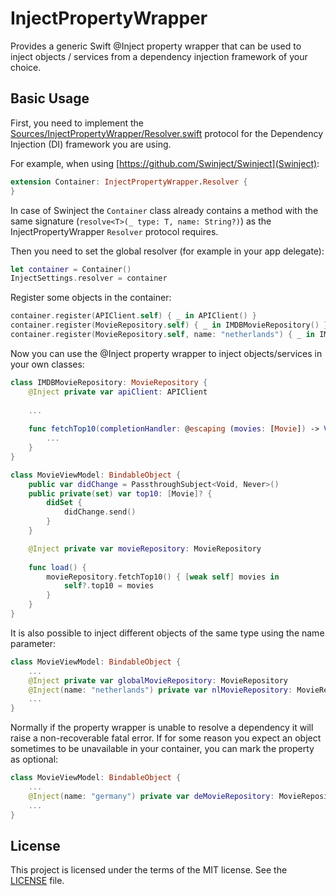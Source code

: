 # InjectPropertyWrapper

Provides a generic Swift @Inject property wrapper that can be used to inject objects / services from 
a dependency injection framework of your choice.

## Basic Usage

First, you need to implement the [Sources/InjectPropertyWrapper/Resolver.swift](Resolver) protocol for
the Dependency Injection (DI) framework you are using.

For example, when using [https://github.com/Swinject/Swinject](Swinject):
```swift
extension Container: InjectPropertyWrapper.Resolver {
}
```

In case of Swinject the `Container` class already contains a method with the same signature (`resolve<T>(_ type: T, name: String?)`)
as the InjectPropertyWrapper `Resolver` protocol requires.

Then you need to set the global resolver (for example in your app delegate):
```swift
let container = Container()
InjectSettings.resolver = container
```

Register some objects in the container:
```swift
container.register(APIClient.self) { _ in APIClient() }
container.register(MovieRepository.self) { _ in IMDBMovieRepository() }
container.register(MovieRepository.self, name: "netherlands") { _ in IMDBMovieRepository("nl") }
```

Now you can use the @Inject property wrapper to inject objects/services in your own classes:
```swift
class IMDBMovieRepository: MovieRepository {
    @Inject private var apiClient: APIClient
    
    ...
    
    func fetchTop10(completionHandler: @escaping (movies: [Movie]) -> Void) {
        ...
    }
}

class MovieViewModel: BindableObject {
    public var didChange = PassthroughSubject<Void, Never>()
    public private(set) var top10: [Movie]? {
        didSet {
            didChange.send()    
        }
    }

    @Inject private var movieRepository: MovieRepository
    
    func load() {
        movieRepository.fetchTop10() { [weak self] movies in
            self?.top10 = movies
        }
    }
}
```

It is also possible to inject different objects of the same type using the name parameter:
```swift
class MovieViewModel: BindableObject {
    ...
    @Inject private var globalMovieRepository: MovieRepository
    @Inject(name: "netherlands") private var nlMovieRepository: MovieRepository
    ...
}
```

Normally if the property wrapper is unable to resolve a dependency it will raise a non-recoverable
fatal error. If for some reason you expect an object sometimes to be unavailable in your container,
you can mark the property as optional:
```swift
class MovieViewModel: BindableObject {
    ...
    @Inject(name: "germany") private var deMovieRepository: MovieRepository?
    ...
}
```

## License

This project is licensed under the terms of the MIT license. See the [LICENSE](LICENSE) file.
